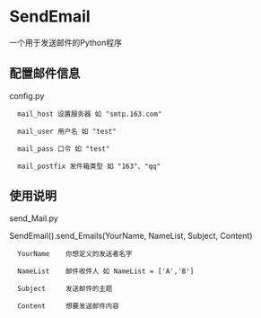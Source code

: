 # SendEmail #

一个用于发送邮件的Python程序

## 配置邮件信息

config.py

      mail_host 设置服务器 如 "smtp.163.com"
  
      mail_user 用户名 如 "test"
  
      mail_pass 口令 如 "test"
  
      mail_postfix 发件箱类型 如 "163"、"qq"

## 使用说明

send_Mail.py
      
SendEmail().send_Emails(YourName, NameList, Subject, Content)
      
      YourName    你想定义的发送者名字
      
      NameList    邮件收件人 如 NameList = ['A','B']
      
      Subject     发送邮件的主题
      
      Content     想要发送邮件内容
